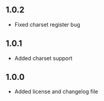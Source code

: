 1.0.2
-----
- Fixed charset register bug

1.0.1
-----
- Added charset support

1.0.0
-----
- Added license and changelog file
